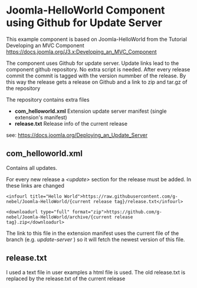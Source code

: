 # Joomla-HelloWorld Component using Github for Update Server

This example component is based on Joomla-HelloWorld from
the Tutorial Developing an MVC Component
https://docs.joomla.org/J3.x:Developing_an_MVC_Component

The component uses Github for update server.
Update links lead to the component github repository.
No extra script is needed.
After every release commit the commit is tagged with the version nummber of the release. 
By this way the release gets a release on Github and a link to zip and tar.gz of the repository

The repository contains extra files
- **com_helloworld.xml** Extension update server manifest (single extension's manifest)
- **release.txt** Release info of the current release

see:
https://docs.joomla.org/Deploying_an_Update_Server

## com_helloworld.xml
Contains all updates.

For every new release a  _\<update\>_ section for the release must be added.
In these links are changed

    <infourl title="Hello World">https://raw.githubusercontent.com/g-nebel/Joomla-HelloWorld/{current release tag}/release.txt</infourl>

    <downloadurl type="full" format="zip">https://github.com/g-nebel/Joomla-HelloWorld/archive/{current release tag}.zip</downloadurl>

The link to this file in the extension manifest uses the current file of the branch (e.g. _update-server_ ) so it will fetch the newest version of this file.

## release.txt
I used a text file in user examples a html file is used.
The old release.txt is replaced by the release.txt of the current release
